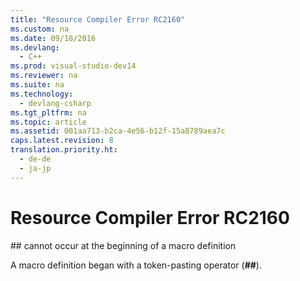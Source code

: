```yaml
---
title: "Resource Compiler Error RC2160"
ms.custom: na
ms.date: 09/18/2016
ms.devlang: 
  - C++
ms.prod: visual-studio-dev14
ms.reviewer: na
ms.suite: na
ms.technology: 
  - devlang-csharp
ms.tgt_pltfrm: na
ms.topic: article
ms.assetid: 001aa713-b2ca-4e56-b12f-15a8789aea7c
caps.latest.revision: 8
translation.priority.ht: 
  - de-de
  - ja-jp
---
```

# Resource Compiler Error RC2160
\## cannot occur at the beginning of a macro definition  
  
 A macro definition began with a token-pasting operator (**##**).